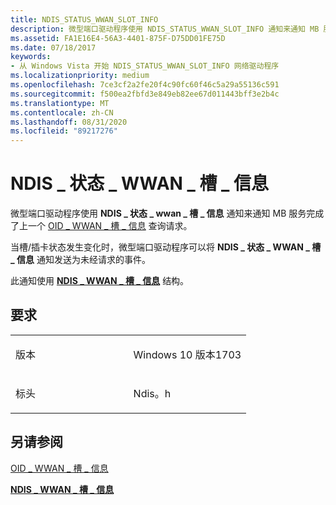 ```yaml
---
title: NDIS_STATUS_WWAN_SLOT_INFO
description: 微型端口驱动程序使用 NDIS_STATUS_WWAN_SLOT_INFO 通知来通知 MB 服务完成了上一个 OID_WWAN_SLOT_INFO 查询请求。
ms.assetid: FA1E16E4-56A3-4401-875F-D75DD01FE75D
ms.date: 07/18/2017
keywords:
- 从 Windows Vista 开始 NDIS_STATUS_WWAN_SLOT_INFO 网络驱动程序
ms.localizationpriority: medium
ms.openlocfilehash: 7ce3cf2a2fe20f4c90fc60f46c5a29a55136c591
ms.sourcegitcommit: f500ea2fbfd3e849eb82ee67d011443bff3e2b4c
ms.translationtype: MT
ms.contentlocale: zh-CN
ms.lasthandoff: 08/31/2020
ms.locfileid: "89217276"
---
```

# <a name="ndis_status_wwan_slot_info"></a>NDIS \_ 状态 \_ WWAN \_ 槽 \_ 信息


微型端口驱动程序使用 **NDIS \_ 状态 \_ wwan \_ 槽 \_ 信息** 通知来通知 MB 服务完成了上一个 [OID \_ WWAN \_ 槽 \_ 信息](./oid-wwan-slot-info-status.md) 查询请求。

当槽/插卡状态发生变化时，微型端口驱动程序可以将 **NDIS \_ 状态 \_ WWAN \_ 槽 \_ 信息** 通知发送为未经请求的事件。

此通知使用 [**NDIS \_ WWAN \_ 槽 \_ 信息**](/windows-hardware/drivers/ddi/ndiswwan/ns-ndiswwan-_ndis_wwan_slot_info) 结构。

<a name="requirements"></a>要求
------------

<table>
<colgroup>
<col width="50%" />
<col width="50%" />
</colgroup>
<tbody>
<tr class="odd">
<td><p>版本</p></td>
<td><p>Windows 10 版本1703</p></td>
</tr>
<tr class="even">
<td><p>标头</p></td>
<td>Ndis。h</td>
</tr>
</tbody>
</table>

## <a name="see-also"></a>另请参阅


[OID \_ WWAN \_ 槽 \_ 信息](./oid-wwan-slot-info-status.md)

[**NDIS \_ WWAN \_ 槽 \_ 信息**](/windows-hardware/drivers/ddi/ndiswwan/ns-ndiswwan-_ndis_wwan_slot_info)

 

